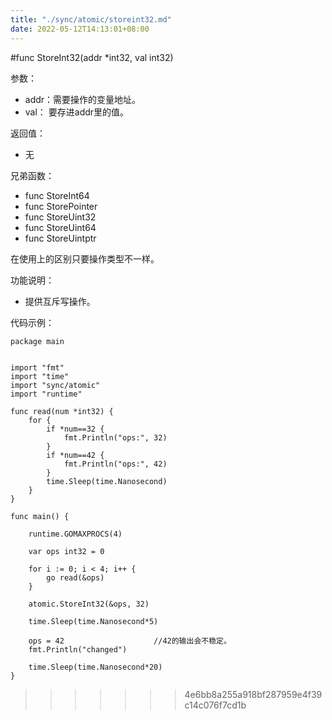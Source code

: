 ```yaml
---
title: "./sync/atomic/storeint32.md"
date: 2022-05-12T14:13:01+08:00
---
```

#func StoreInt32(addr *int32, val int32)

参数：

-	addr：需要操作的变量地址。
-	val： 要存进addr里的值。

返回值：

-	无

兄弟函数：

-	func StoreInt64
-	func StorePointer
-	func StoreUint32
-	func StoreUint64
-	func StoreUintptr

在使用上的区别只要操作类型不一样。

功能说明：

-	提供互斥写操作。

代码示例：

	package main


	import "fmt"
	import "time"
	import "sync/atomic"
	import "runtime"

	func read(num *int32) {
    	for {
        	if *num==32 {
            	fmt.Println("ops:", 32)
        	}
        	if *num==42 {
            	fmt.Println("ops:", 42)
        	}
        	time.Sleep(time.Nanosecond)
    	}
	}

	func main() {

    	runtime.GOMAXPROCS(4)

    	var ops int32 = 0

    	for i := 0; i < 4; i++ {
        	go read(&ops)
    	}

    	atomic.StoreInt32(&ops, 32)

    	time.Sleep(time.Nanosecond*5)

    	ops = 42					//42的输出会不稳定。
    	fmt.Println("changed")

    	time.Sleep(time.Nanosecond*20)
	}

>>>>>>> 4e6bb8a255a918bf287959e4f39c14c076f7cd1b
